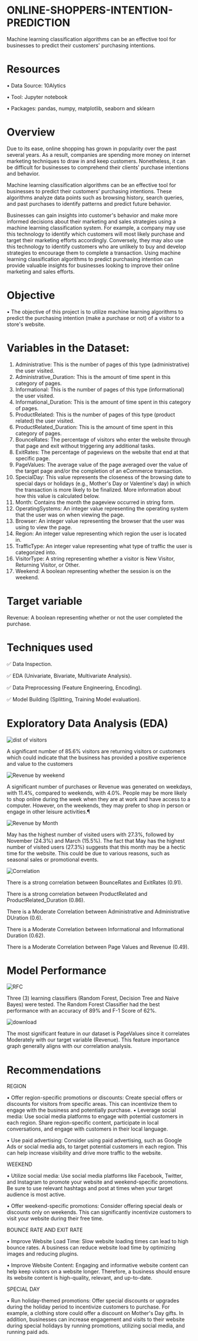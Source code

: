 # ONLINE-SHOPPERS-INTENTION-PREDICTION
Machine learning classification algorithms can be an effective tool for businesses to predict their customers' purchasing intentions.

# Resources

• Data Source: 10Alytics

• Tool: Jupyter notebook

• Packages: pandas, numpy, matplotlib, seaborn and sklearn


# Overview
Due to its ease, online shopping has grown in popularity over the past several years. As a result, companies are spending more money on internet marketing techniques to draw in and keep customers. Nonetheless, it can be difficult for businesses to comprehend their clients' purchase intentions and behavior.

Machine learning classification algorithms can be an effective tool for businesses to predict their customers' purchasing intentions. These algorithms analyze data points such as browsing history, search queries, and past purchases to identify patterns and predict future behavior.

Businesses can gain insights into customer's behavior and make more informed decisions about their marketing and sales strategies using a machine learning classification system. For example, a company may use this technology to identify which customers will most likely purchase and target their marketing efforts accordingly. Conversely, they may also use this technology to identify customers who are unlikely to buy and develop strategies to encourage them to complete a transaction. Using machine learning classification algorithms to predict purchasing intention can provide valuable insights for businesses looking to improve their online marketing and sales efforts.

# Objective

•	The objective of this project is to utilize machine learning algorithms to predict the purchasing intention (make a purchase or not) of a visitor to a store's website.

# Variables in the Dataset:

1.	Administrative: This is the number of pages of this type (administrative) the user visited.
2.	Administrative_Duration: This is the amount of time spent in this category of pages.
3.	Informational: This is the number of pages of this type (informational) the user visited.
4.	Informational_Duration: This is the amount of time spent in this category of pages.
5.	ProductRelated: This is the number of pages of this type (product related) the user visited.
6.	ProductRelated_Duration: This is the amount of time spent in this category of pages.
7.	BounceRates: The percentage of visitors who enter the website through that page and exit without triggering any additional tasks.
8.	ExitRates: The percentage of pageviews on the website that end at that specific page.
9.	PageValues: The average value of the page averaged over the value of the target page and/or the completion of an eCommerce transaction.
10.	SpecialDay: This value represents the closeness of the browsing date to special days or holidays (e.g., Mother's Day or Valentine's day) in which the transaction is more likely to be finalized. More information about how this value is calculated below.
11.	Month: Contains the month the pageview occurred in string form.
12.	OperatingSystems: An integer value representing the operating system that the user was on when viewing the page.
13.	Browser: An integer value representing the browser that the user was using to view the page.
14.	Region: An integer value representing which region the user is located in.
15.	TrafficType: An integer value representing what type of traffic the user is categorized into.
16.	VisitorType: A string representing whether a visitor is New Visitor, Returning Visitor, or Other.
17.	Weekend: A boolean representing whether the session is on the weekend.

# Target variable

Revenue: A boolean representing whether or not the user completed the purchase.

# Techniques used

✅ Data Inspection.

✅ EDA (Univariate, Bivariate, Multivariate Analysis).

✅ Data Preprocessing (Feature Engineering, Encoding).

✅ Model Building (Splitting, Training Model evaluation).


# Exploratory Data Analysis (EDA)

![dist of visitors](https://user-images.githubusercontent.com/115185829/232251909-4a0eabb2-fc00-474d-9a9c-fd0f6769c09c.png)

A significant number of 85.6% visitors are returning visitors or customers which could indicate that the business has provided a positive experience and value to the customers


![Revenue by weekend](https://user-images.githubusercontent.com/115185829/232252312-d585eb00-c91a-4e08-89b9-ae73c6d014d5.png)

A significant number of purchases or Revenue was generated on weekdays, with 11.4%, compared to weekends, with 4.0%. People may be more likely to shop online during the week when they are at work and have access to a computer. However, on the weekends, they may prefer to shop in person or engage in other leisure activities.¶


![Revenue by Month](https://user-images.githubusercontent.com/115185829/232252538-b47dee22-05a5-47d4-b5fa-4cfe66053533.png)

May has the highest number of visited users with 27.3%, followed by November (24.3%) and March (15.5%). The fact that May has the highest number of visited users (27.3%) suggests that this month may be a hectic time for the website. This could be due to various reasons, such as seasonal sales or promotional events.


![Correlation](https://user-images.githubusercontent.com/115185829/232252693-e14b21f5-747d-408a-b997-87ec470141b2.png)


There is a strong correlation between BounceRates and ExitRates (0.91).

There is a strong correlation between ProductRelated and ProductRelated_Duration (0.86).

There is a Moderate Correlation between Administrative and Administrative DUration (0.6).

There is a Moderate Correlation between Informational and Informational Duration (0.62).

There is a Moderate Correlation between Page Values and Revenue (0.49).


# Model Performance


![RFC](https://user-images.githubusercontent.com/115185829/232252984-ee96dfd3-7933-4d84-9084-4c743164a98d.png)


 Three (3) learning classifiers (Random Forest, Decision Tree and Naive Bayes) were tested. The Random Forest Classifier had the best performance with an accuracy of 89% and F-1 Score of 62%.
 


![download](https://user-images.githubusercontent.com/115185829/232253034-be92a68e-ad29-4794-ad65-60ff6587a5d2.png)


The most significant feature in our dataset is PageValues since it correlates Moderately with our target variable (Revenue). This feature importance graph generally aligns with our correlation analysis.



# Recommendations

REGION

•	Offer region-specific promotions or discounts: Create special offers or discounts for visitors from specific areas. This can incentivize them to engage with the business and potentially purchase.
•	Leverage social media: Use social media platforms to engage with potential customers in each region. Share region-specific content, participate in local conversations, and engage with customers in their local language.

•	Use paid advertising: Consider using paid advertising, such as Google Ads or social media ads, to target potential customers in each region. This can help increase visibility and drive more traffic to the website.

WEEKEND 

•	Utilize social media: Use social media platforms like Facebook, Twitter, and Instagram to promote your website and weekend-specific promotions. Be sure to use relevant hashtags and post at times when your target audience is most active.

•	Offer weekend-specific promotions: Consider offering special deals or discounts only on weekends. This can significantly incentivize customers to visit your website during their free time.

BOUNCE RATE AND EXIT RATE

•	Improve Website Load Time: Slow website loading times can lead to high bounce rates. A business can reduce website load time by optimizing images and reducing plugins.

•	Improve Website Content: Engaging and informative website content can help keep visitors on a website longer. Therefore, a business should ensure its website content is high-quality, relevant, and up-to-date.

SPECIAL DAY

•	Run holiday-themed promotions: Offer special discounts or upgrades during the holiday period to incentivize customers to purchase. For example, a clothing store could offer a discount on Mother's Day gifts. In addition, businesses can increase engagement and visits to their website during special holidays by running promotions, utilizing social media, and running paid ads.

